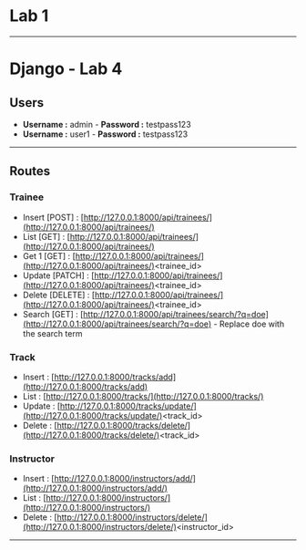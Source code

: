 # Lab 1

---

# Django - Lab 4

## Users

- **********************Username :********************** admin - **********************Password :********************** testpass123
- **********************Username :********************** user1 - **********************Password :********************** testpass123

---

## Routes

### Trainee

- Insert [POST] : [http://127.0.0.1:8000/api/trainees/](http://127.0.0.1:8000/api/trainees/)
- List [GET] : [http://127.0.0.1:8000/api/trainees/](http://127.0.0.1:8000/api/trainees/)
- Get 1 [GET] : [http://127.0.0.1:8000/api/trainees/](http://127.0.0.1:8000/api/trainees/)<trainee_id>
- Update [PATCH] : [http://127.0.0.1:8000/api/trainees/](http://127.0.0.1:8000/api/trainees/)<trainee_id>
- Delete [DELETE] : [http://127.0.0.1:8000/api/trainees/](http://127.0.0.1:8000/api/trainees/)<trainee_id>
- Search [GET] : [http://127.0.0.1:8000/api/trainees/search/?q=doe](http://127.0.0.1:8000/api/trainees/search/?q=doe) - Replace doe with the search term

### Track

- Insert : [http://127.0.0.1:8000/tracks/add](http://127.0.0.1:8000/tracks/add)
- List : [http://127.0.0.1:8000/tracks/](http://127.0.0.1:8000/tracks/)
- Update : [http://127.0.0.1:8000/tracks/update/](http://127.0.0.1:8000/tracks/update/)<track_id>
- Delete : [http://127.0.0.1:8000/tracks/delete/](http://127.0.0.1:8000/tracks/delete/)<track_id>

### Instructor

- Insert : [http://127.0.0.1:8000/instructors/add/](http://127.0.0.1:8000/instructors/add/)
- List : [http://127.0.0.1:8000/instructors/](http://127.0.0.1:8000/instructors/)
- Delete : [http://127.0.0.1:8000/instructors/delete/](http://127.0.0.1:8000/instructors/delete/)<instructor_id>

---